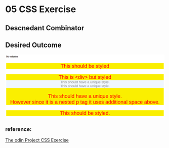 # 05 CSS Exercise

## Descnedant Combinator

## Desired Outcome
![Outcome](./outcome.png)




### reference:
[The odin Project CSS Exercise](https://github.com/TheOdinProject/css-exercises)
